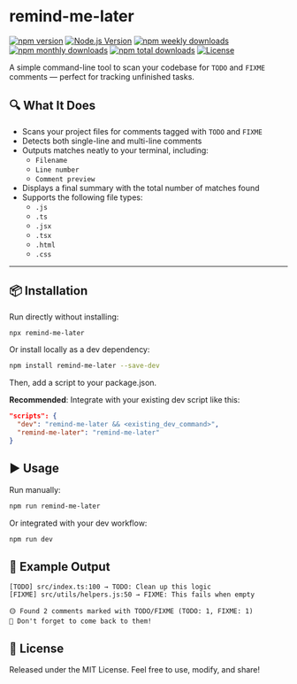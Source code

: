# remind-me-later

[![npm version](https://img.shields.io/npm/v/remind-me-later.svg)](https://www.npmjs.com/package/remind-me-later)
[![Node.js Version](https://img.shields.io/node/v/remind-me-later.svg)](https://www.npmjs.com/package/remind-me-later)
[![npm weekly downloads](https://img.shields.io/npm/dw/remind-me-later.svg)](https://www.npmjs.com/package/remind-me-later)
[![npm monthly downloads](https://img.shields.io/npm/dm/remind-me-later.svg)](https://www.npmjs.com/package/remind-me-later)
[![npm total downloads](https://img.shields.io/npm/dt/remind-me-later.svg)](https://www.npmjs.com/package/remind-me-later)
[![License](https://img.shields.io/npm/l/remind-me-later.svg)](https://github.com/bendiep/remind-me-later/blob/main/LICENSE)

A simple command-line tool to scan your codebase for `TODO` and `FIXME` comments — perfect for tracking unfinished tasks.

## 🔍 What It Does

- Scans your project files for comments tagged with `TODO` and `FIXME`
- Detects both single-line and multi-line comments
- Outputs matches neatly to your terminal, including:
  - `Filename`
  - `Line number`
  - `Comment preview`
- Displays a final summary with the total number of matches found
- Supports the following file types:
  - `.js`
  - `.ts`
  - `.jsx`
  - `.tsx`
  - `.html`
  - `.css`

---

## 📦 Installation

Run directly without installing:

```bash
npx remind-me-later
```

Or install locally as a dev dependency:

```bash
npm install remind-me-later --save-dev
```

Then, add a script to your package.json.

**Recommended**: Integrate with your existing dev script like this:

```json
"scripts": {
  "dev": "remind-me-later && <existing_dev_command>",
  "remind-me-later": "remind-me-later"
}
```

## ▶️ Usage

Run manually:

```bash
npm run remind-me-later
```

Or integrated with your dev workflow:

```bash
npm run dev
```

## 📂 Example Output

```text
[TODO] src/index.ts:100 → TODO: Clean up this logic
[FIXME] src/utils/helpers.js:50 → FIXME: This fails when empty

🟡 Found 2 comments marked with TODO/FIXME (TODO: 1, FIXME: 1)
💬 Don't forget to come back to them!
```

## 📝 License

Released under the MIT License. Feel free to use, modify, and share!
